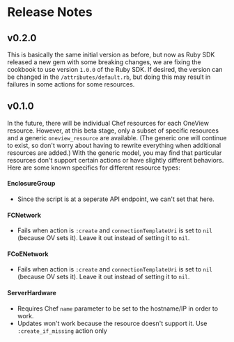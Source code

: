 # Release Notes

## v0.2.0
This is basically the same initial version as before, but now as Ruby SDK released a new gem with some breaking changes, we are fixing the cookbook to use version `1.0.0` of the Ruby SDK.
If desired, the version can be changed in the `/attributes/default.rb`, but doing this may result in failures in some actions for some resources.

## v0.1.0

In the future, there will be individual Chef resources for each OneView resource.
However, at this beta stage, only a subset of specific resources and a generic `oneview_resource` are available.
(The generic one will continue to exist, so don't worry about having to rewrite everything when additional resources are added.)
With the generic model, you may find that particular resources don't support certain actions or have slightly different behaviors.
Here are some known specifics for different resource types:

#### EnclosureGroup
 - Since the script is at a seperate API endpoint, we can't set that here.

#### FCNetwork
 - Fails when action is `:create` and `connectionTemplateUri` is set to `nil` (because OV sets it). Leave it out instead of setting it to `nil`.

#### FCoENetwork
 - Fails when action is `:create` and `connectionTemplateUri` is set to `nil` (because OV sets it). Leave it out instead of setting it to `nil`.

#### ServerHardware
 - Requires Chef `name` parameter to be set to the hostname/IP in order to work.
 - Updates won't work because the resource doesn't support it. Use `:create_if_missing` action only

